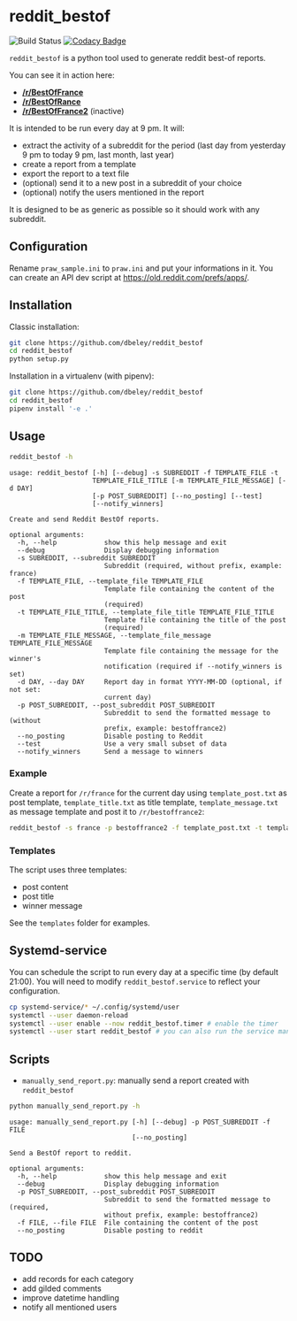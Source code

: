 # reddit_bestof

![Build Status](https://github.com/dbeley/reddit_bestof/workflows/CI/badge.svg)
[![Codacy Badge](https://app.codacy.com/project/badge/Grade/3122059a1f6548bd872ba1d583e4c2e9)](https://www.codacy.com/gh/dbeley/reddit_bestof/dashboard?utm_source=github.com&amp;utm_medium=referral&amp;utm_content=dbeley/reddit_bestof&amp;utm_campaign=Badge_Grade)

`reddit_bestof` is a python tool used to generate reddit best-of reports.

You can see it in action here:

-   [**/r/BestOfFrance**](https://reddit.com/r/bestoffrance)
-   [**/r/BestOfRance**](https://reddit.com/r/bestofrance)
-   [**/r/BestOfFrance2**](https://reddit.com/r/bestoffrance2) (inactive)

It is intended to be run every day at 9 pm. It will:

-   extract the activity of a subreddit for the period (last day from yesterday 9 pm to today 9 pm, last month, last year)
-   create a report from a template
-   export the report to a text file
-   (optional) send it to a new post in a subreddit of your choice
-   (optional) notify the users mentioned in the report

It is designed to be as generic as possible so it should work with any subreddit.

## Configuration

Rename `praw_sample.ini` to `praw.ini` and put your informations in it. You can create an API dev script at https://old.reddit.com/prefs/apps/.

## Installation

Classic installation:
```bash
git clone https://github.com/dbeley/reddit_bestof
cd reddit_bestof
python setup.py
```

Installation in a virtualenv (with pipenv):
```bash
git clone https://github.com/dbeley/reddit_bestof
cd reddit_bestof
pipenv install '-e .'
```

## Usage

```bash
reddit_bestof -h
```

```text
usage: reddit_bestof [-h] [--debug] -s SUBREDDIT -f TEMPLATE_FILE -t
                     TEMPLATE_FILE_TITLE [-m TEMPLATE_FILE_MESSAGE] [-d DAY]
                     [-p POST_SUBREDDIT] [--no_posting] [--test]
                     [--notify_winners]

Create and send Reddit BestOf reports.

optional arguments:
  -h, --help            show this help message and exit
  --debug               Display debugging information
  -s SUBREDDIT, --subreddit SUBREDDIT
                        Subreddit (required, without prefix, example: france)
  -f TEMPLATE_FILE, --template_file TEMPLATE_FILE
                        Template file containing the content of the post
                        (required)
  -t TEMPLATE_FILE_TITLE, --template_file_title TEMPLATE_FILE_TITLE
                        Template file containing the title of the post
                        (required)
  -m TEMPLATE_FILE_MESSAGE, --template_file_message TEMPLATE_FILE_MESSAGE
                        Template file containing the message for the winner's
                        notification (required if --notify_winners is set)
  -d DAY, --day DAY     Report day in format YYYY-MM-DD (optional, if not set:
                        current day)
  -p POST_SUBREDDIT, --post_subreddit POST_SUBREDDIT
                        Subreddit to send the formatted message to (without
                        prefix, example: bestoffrance2)
  --no_posting          Disable posting to Reddit
  --test                Use a very small subset of data
  --notify_winners      Send a message to winners
```

### Example

Create a report for `/r/france` for the current day using `template_post.txt` as post template, `template_title.txt` as title template, `template_message.txt` as message template and post it to `/r/bestoffrance2`:
```bash
reddit_bestof -s france -p bestoffrance2 -f template_post.txt -t template_title.txt -m template_message.txt
```

### Templates

The script uses three templates:

-   post content
-   post title
-   winner message

See the `templates` folder for examples.

## Systemd-service

You can schedule the script to run every day at a specific time (by default 21:00). You will need to modify `reddit_bestof.service` to reflect your configuration.

```bash
cp systemd-service/* ~/.config/systemd/user
systemctl --user daemon-reload
systemctl --user enable --now reddit_bestof.timer # enable the timer
systemctl --user start reddit_bestof # you can also run the service manually
```

## Scripts

-   `manually_send_report.py`: manually send a report created with `reddit_bestof`

```bash
python manually_send_report.py -h
```

```text
usage: manually_send_report.py [-h] [--debug] -p POST_SUBREDDIT -f FILE
                               [--no_posting]

Send a BestOf report to reddit.

optional arguments:
  -h, --help            show this help message and exit
  --debug               Display debugging information
  -p POST_SUBREDDIT, --post_subreddit POST_SUBREDDIT
                        Subreddit to send the formatted message to (required,
                        without prefix, example: bestoffrance2)
  -f FILE, --file FILE  File containing the content of the post
  --no_posting          Disable posting to reddit
```

## TODO

-   add records for each category
-   add gilded comments
-   improve datetime handling
-   notify all mentioned users
